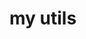 # my utils

**<script src="https://raw.githubusercontent.com/TatsianaMiller/webflow/main/scripts/makeSeamlessReplace.js"></script>**
